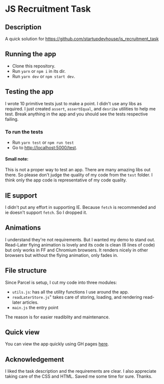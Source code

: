 # JS Recruitment Task

## Description
A quick solution for https://github.com/startupdevhouse/js_recruitment_task


## Running the app

- Clone this repository.
- Run `yarn` or `npm i` in its dir.
- Run `yarn dev` or `npm start dev`.

## Testing the app

I wrote 10 primitive tests just to make a point. I didn't use any libs as required. I just created `assert`, `assertEqual`, and `desribe` utilities to help me test. Break anything in the app and you should see the tests respective failing.  

### To run the tests
 
- Run `yarn test` or `npm run test` 
- Go to [http://localhost:5000/test](http://localhost:5000).

#### Small note:
This is not a proper way to test an app. There are many amazing libs out there. So please don't judge the quality of my code from the `test` folder. I think only the app code is representative of my code quality. 

## IE support
I didn't put any effort in supporting IE. Because `fetch` is recommended and ie doesn't support `fetch`. So I dropped it.

## Animations
I understand they're not requirements. But I wanted my demo to stand out. Read-Later flying animation is lovely and its code is clean (6 lines of code) but only works in FF and Chromium browsers. It renders nicely in other browsers but without the flying animation, only fades in.

## File structure

Since Parcel is setup, I cut my code into three modules:
- `utils.js`: has all the utility functions I use around the app.
- `readLaterStore.js`" takes care of storing, loading, and rendering read-later articles.
- `main.js` the entry point 

The reason is for easier readiblity and maintenance. 

## Quick view

You can view the app quickly using GH pages [here](https://alshakero.github.io/js_recruitment_task/).

## Acknowledgement 

I liked the task description and the requirements are clear. I also appreciate taking care of the CSS and HTML. Saved me some time for sure. Thanks.